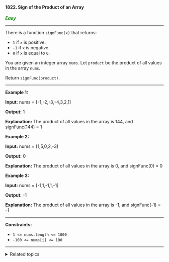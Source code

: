 #### 1822. Sign of the Product of an Array

<span style="color:green">***Easy***</span>
___

There is a function `signFunc(x)` that returns:

*   `1` if `x` is positive.
*   `-1` if `x` is negative.
*   `0` if `x` is equal to `0`.

You are given an integer array `nums`. Let `product` be the product of all values in the array `nums`.

Return `signFunc(product)`.
___

**Example 1:**

**Input:** nums = [-1,-2,-3,-4,3,2,1]

**Output:** 1

**Explanation:** The product of all values in the array is 144, and signFunc(144) = 1

**Example 2:**

**Input:** nums = [1,5,0,2,-3]

**Output:** 0

**Explanation:** The product of all values in the array is 0, and signFunc(0) = 0

**Example 3:**

**Input:** nums = [-1,1,-1,1,-1]

**Output:** -1

**Explanation:** The product of all values in the array is -1, and signFunc(-1) = -1
___

**Constraints:**

*   `1 <= nums.length <= 1000`
*   `-100 <= nums[i] <= 100`
___

<details><summary>Related topics</summary>

[#Array](https://leetcode.com/tag/array/)
[#Math](https://leetcode.com/tag/math/)

</details>